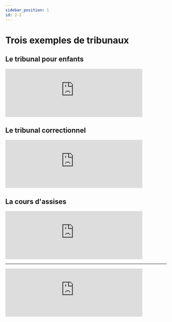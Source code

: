 ```yaml
---
sidebar_position: 1
id: 2-2
---
```

# Trois exemples de tribunaux

## Le tribunal pour enfants

<iframe src="https://www.youtube.com/embed/MWPN75EW1IA" width="85%" style={{aspectRatio: "560/315"}} frameborder="0" allowfullscreen allow="accelerometer; autoplay; clipboard-write; encrypted-media; gyroscope; picture-in-picture; web-share"></iframe>

## Le tribunal correctionnel

<iframe src="https://www.youtube.com/embed/r6Y_Fw6czEU?si=B4lnRRcs41XzNW1c" width="85%" style={{aspectRatio: "560/315"}} frameborder="0" allowfullscreen allow="accelerometer; autoplay; clipboard-write; encrypted-media; gyroscope; picture-in-picture; web-share"></iframe>

## La cours d'assises

<iframe src="https://www.youtube.com/embed/Ff7JicZVpd8" width="85%" style={{aspectRatio: "560/315"}} frameborder="0" allowfullscreen allow="accelerometer; autoplay; clipboard-write; encrypted-media; gyroscope; picture-in-picture; web-share"></iframe>

---

<iframe src="https://www.youtube.com/embed/nI4VrIBbqic?si=2CTQlhA1uPONkUen" width="85%" style={{aspectRatio: "560/315"}} frameborder="0" allowfullscreen allow="accelerometer; autoplay; clipboard-write; encrypted-media; gyroscope; picture-in-picture; web-share"></iframe>